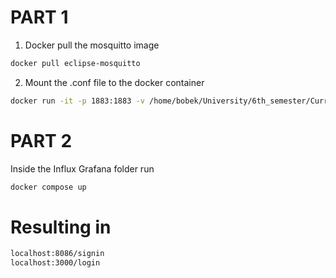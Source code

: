 # PART 1

1. Docker pull the mosquitto image
```bash
docker pull eclipse-mosquitto
```
2. Mount the .conf file to the docker container
```bash
docker run -it -p 1883:1883 -v /home/bobek/University/6th_semester/Current_Trends_and_Emerging_Technologies/Preparation/Part_1/mosquitto.conf:/mosquitto/config/mosquitto.conf -v /home/bobek/University/6th_semester/Current_Trends_and_Emerging_Technologies/Preparation/Part_1/data:/mosquitto/data eclipse-mosquitto
```

# PART 2

Inside the Influx Grafana folder run
```bash
docker compose up 
```

# Resulting in
```bash
localhost:8086/signin
localhost:3000/login
```
